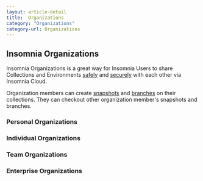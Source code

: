 ```yaml
---
layout: article-detail
title:  Organizations
category: "Organizations"
category-url: Organizations
---
```


## Insomnia Organizations

Insomnia Organizations is a great way for Insomnia Users to share Collections and Environments [safely](https://docs.insomnia.rest/insomnia/signup-and-auth) and [securely](https://docs.insomnia.rest/insomnia/data-encryption) with each other via Insomnia Cloud.

Organization members can create [snapshots](https://docs.insomnia.rest/insomnia/insomnia-sync#create-snapshot) and [branches](https://docs.insomnia.rest/insomnia/insomnia-sync#work-with-branches) on their collections.  They can checkout other organization member's snapshots and branches.

### Personal Organizations

<!--TODO-->

### Individual Organizations

<!--TODO-->

### Team Organizations

<!--TODO-->

### Enterprise Organizations

<!--TODO-->